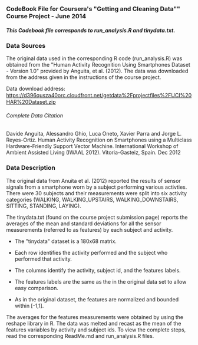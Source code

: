 ### CodeBook File for Coursera's "Getting and Cleaning Data"" Course Project - June 2014
##### This Codebook file corresponds to run_analysis.R and tinydata.txt.

### Data Sources
The original data used in the corresponding R code (run_analysis.R) was obtained from the "Human Activity Recognition Using Smartphones Dataset - Version 1.0" provided by Anguita, et al. (2012).  The data was downloaded from the address given in the instructions of the course project.

Data download address: https://d396qusza40orc.cloudfront.net/getdata%2Fprojectﬁles%2FUCI%20HAR%20Dataset.zip 

###### Complete Data Citation
Davide Anguita, Alessandro Ghio, Luca Oneto, Xavier Parra and Jorge L. Reyes-Ortiz. Human Activity Recognition on Smartphones using a Multiclass Hardware-Friendly Support Vector Machine. International Workshop of Ambient Assisted Living (IWAAL 2012). Vitoria-Gasteiz, Spain. Dec 2012

### Data Description
The original data from Anuita et al. (2012) reported the results of sensor signals from a smartphone worn by a subject performing various activties.  There were 30 subjects and their measurements were split into six activity categories (WALKING, WALKING_UPSTAIRS, WALKING_DOWNSTAIRS, SITTING, STANDING, LAYING).

The tinydata.txt (found on the course project submission page) reports the averages of the mean and standard deviations for all the sensor measurements (referred to as features) by each subject and activity.

- The "tinydata" dataset is a 180x68 matrix.

- Each row identifies the activity performed and the subject who performed that activity.

- The columns identify the activity, subject id, and the features labels.

- The features labels are the same as the in the original data set to allow easy comparison.

- As in the original dataset, the features are normalized and bounded within [-1,1].

The averages for the features measurements were obtained by using the reshape library in R. The data was melted and recast as the mean of the features variables by activity and subject ids.  To view the complete steps, read the corresponding ReadMe.md and run_analysis.R files.
